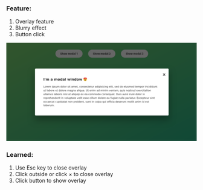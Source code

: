 ### Feature:
1. Overlay feature
2. Blurry effect
3. Button click

![Screenshot](images/screenshot.png)

### Learned:
1. Use Esc key to close overlay
2. Click outside or click &times; to close overlay
3. Click button to show overlay